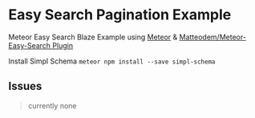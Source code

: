 # Easy Search Pagination Example
Meteor Easy Search Blaze Example using [Meteor](https://www.meteor.com) & [Matteodem/Meteor-Easy-Search Plugin](https://github.com/matteodem/meteor-easy-search)

Install Simpl Schema ```meteor npm install --save simpl-schema```

## Issues

> currently none
